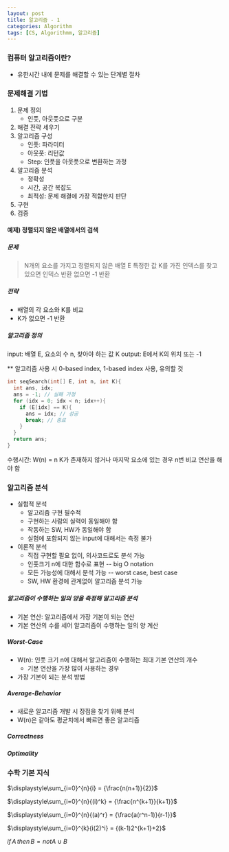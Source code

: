 ```yaml
---
layout: post
title: 알고리즘 - 1
categories: Algorithm
tags: [CS, Algorithmm, 알고리즘]
---
```


### 컴퓨터 알고리즘이란?

- 유한시간 내에 문제를 해결할 수 있는 단계별 절차

### 문제해결 기법

1. 문제 정의
   - 인풋, 아웃풋으로 구분
1. 해결 전략 세우기
1. 알고리즘 구성
   - 인풋: 파라미터
   - 아웃풋: 리턴값
   - Step: 인풋을 아웃풋으로 변환하는 과정
1. 알고리즘 분석
   - 정확성
   - 시간, 공간 복잡도
   - 최적성: 문제 해결에 가장 적합한지 판단
1. 구현
1. 검증

#### 예제) 정렬되지 않은 배열에서의 검색

##### 문제

> N개의 요소를 가지고 정렬되지 않은 배열 E
> 특정한 값 K를 가진 인덱스를 찾고 있으면 인덱스 반환
> 없으면 -1 반환

##### 전략

- 배열의 각 요소와 K를 비교
- K가 없으면 -1 반환

##### 알고리즘 정의

input: 배열 E, 요소의 수 n, 찾아야 하는 값 K
output: E에서 K의 위치 또는 -1

\*\* 알고리즘 사용 시 0-based index, 1-based index 사용, 유의할 것

```c
int seqSearch(int[] E, int n, int K){
  int ans, idx;
  ans = -1; // 실패 가정
  for (idx = 0; idx < n; idx++){
    if (E[idx] == K){
      ans = idx; // 성공
      break; // 종료
    }
  }
  return ans;
}
```

수행시간: W(n) = n
K가 존재하지 않거나 마지막 요소에 있는 경우 n번 비교 연산을 해야 함

### 알고리즘 분석

- 실험적 분석
  - 알고리즘 구현 필수적
  - 구현하는 사람의 실력이 동일해야 함
  - 작동하는 SW, HW가 동일해야 함
  - 실험에 포함되지 않는 input에 대해서는 측정 불가
- 이론적 분석
  - 직접 구현할 필요 없이, 의사코드로도 분석 가능
  - 인풋크기 n에 대한 함수로 표현 -- big O notation
  - 모든 가능성에 대해서 분석 가능 -- worst case, best case
  - SW, HW 환경에 관계없이 알고리즘 분석 가능

##### 알고리즘이 수행하는 일의 양을 측정해 알고리즘 분석

- 기본 연산: 알고리즘에서 가장 기본이 되는 연산
- 기본 연산의 수를 세어 알고리즘이 수행하는 일의 양 계산

##### Worst-Case

- W(n): 인풋 크기 n에 대해서 알고리즘이 수행하는 최대 기본 연산의 개수
  - 기본 연산을 가장 많이 사용하는 경우
- 가장 기본이 되는 분석 방법

##### Average-Behavior

- 새로운 알고리즘 개발 시 장점을 찾기 위해 분석
- W(n)은 같아도 평균치에서 빠르면 좋은 알고리즘

##### Correctness

##### Optimality

### 수학 기본 지식

$\displaystyle\sum_{i=0}^{n}{i} = {\frac{n(n+1)}{2}}$

$\displaystyle\sum_{i=0}^{n}{(i)^k} = {\frac{n^{k+1}}{k+1}}$

$\displaystyle\sum_{i=0}^{n}{(a)^r} = {\frac{a(r^n-1)}{r-1}}$

$\displaystyle\sum_{i=0}^{k}{i(2)^i} = {(k-1)2^{k+1}+2}$

$if\,A\,then\,B = not A \cup B$
